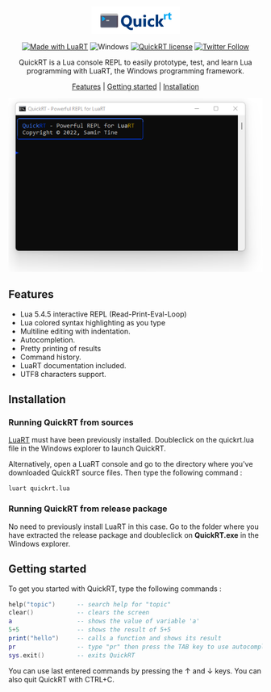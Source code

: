 <div align="center">

![QuickRT][logo] 

[![Made with LuaRT](https://badgen.net/badge/Made%20with/LuaRT/yellow)](https://www.luart.org/)
![Windows](https://badgen.net/badge/Windows/Vista%20and%20later/blue?icon=windows)
[![QuickRT license](https://badgen.net/badge/License/MIT/green)](#)
[![Twitter Follow](https://img.shields.io/twitter/follow/__LuaRT__?style=social)](https://www.twitter.com/__LuaRT__)

QuickRT is a Lua console REPL to easily prototype, test, and learn Lua programming with LuaRT, the Windows programming framework.

[Features](#features) |
[Getting started](#getting-started) |
[Installation](#installation) 

![Demo][demo] 
</div>

## Features

- Lua 5.4.5 interactive REPL (Read-Print-Eval-Loop)
- Lua colored syntax highlighting as you type
- Multiline editing with indentation.
- Autocompletion.
- Pretty printing of results
- Command history.
- LuaRT documentation included.
- UTF8 characters support.

## Installation

### Running QuickRT from sources
[LuaRT](https://www.luart.org) must have been previously installed. Doubleclick on the quickrt.lua file in the Windows explorer to launch QuickRT.

Alternatively, open a LuaRT console and go to the directory where you've downloaded QuickRT source files.
Then type the following command :

```batch
luart quickrt.lua
```
### Running QuickRT from release package
No need to previously install LuaRT in this case.
Go to the folder where you have extracted the release package and doubleclick on **QuickRT.exe** in the Windows explorer.

## Getting started

To get you started with QuickRT, type the following commands :

```lua
help("topic")      -- search help for "topic"
clear()            -- clears the screen
a                  -- shows the value of variable 'a'
5+5                -- shows the result of 5+5
print("hello")     -- calls a function and shows its result
pr                 -- type "pr" then press the TAB key to use autocompletion (should find 'print')
sys.exit()         -- exits QuickRT
```

You can use last entered commands by pressing the &#8593; and &#8595; keys.
You can also quit QuickRT with CTRL+C.

[demo]: contrib/QuickRT.webp
[logo]: contrib/QuickRT.png
